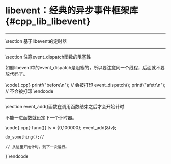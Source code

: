 libevent：经典的异步事件框架库{#cpp_lib_libevent}
=====================================

<hr>
\section 基于libevent的定时器


<hr>
\section 注意event_dispatch函数的阻塞性

如题libevent中的event_dispatch是阻塞的，所以要注意同一个线程，后面就不要放代码了。

\code{.cpp}
printf("before\n"); // 会被打印
event_dispatch();
printf("afetr\n");  // 不会被打印
\endcode

<hr>
\section event_add()函数在调用函数结束之后才会开始计时

不能一进函数就设定下一个计时器。

\code{.cpp}
func(){
    tv = {0,100000};
    event_add(&tv);

    do_something();//

    // 从这里开始计时，到下一次运行。
}
\endcode